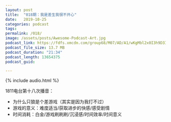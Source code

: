```yaml
---
layout: post
title:  "018期：我是差生我很不开心"
date:   2019-10-25
categories: podcast
tags:
permalink: /018/
image: /assets/posts/Awesome-Podcast-Art.jpg
podcast_link: https://fdfs.xmcdn.com/group68/M07/AD/A1/wKgMbl2x0I3h9D3IAJ_vIe99dWo367.m4a
podcast_file_size: 13.7 MB
podcast_duration: "21:34"
podcast_length: 13654375
podcast_guid: 

---
```


{% include audio.html %}

1811电台第十八次播音：

- 为什么只狼是个差游戏（其实是因为我打不过）
- 游戏的意义：难度适当/获取进步的快感/感受剧情
- 时间消耗：白金/游戏刷刷刷/沉浸感/时间效率/时间意义